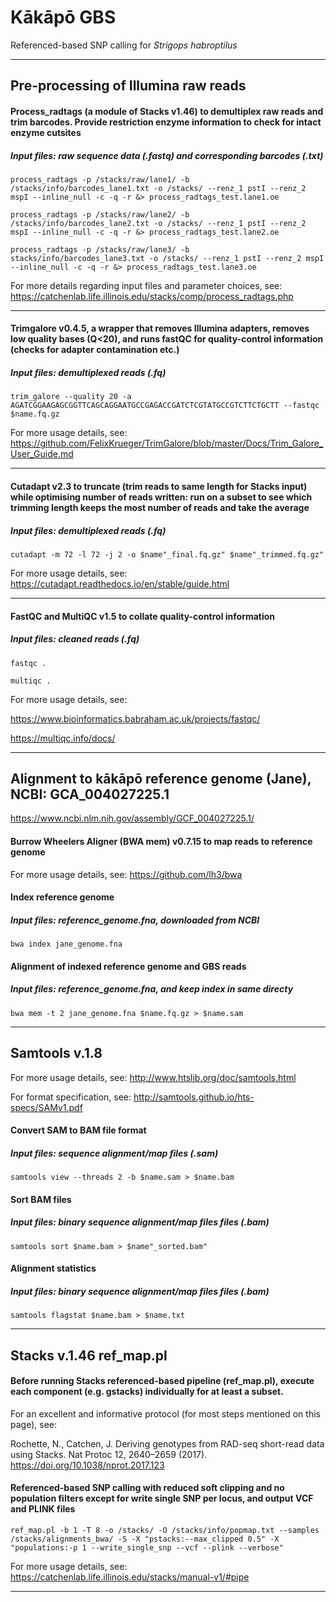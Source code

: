 # Kākāpō GBS
Referenced-based SNP calling for *Strigops habroptilus*

***

## Pre-processing of Illumina raw reads

#### Process_radtags (a module of Stacks v1.46) to demultiplex raw reads and trim barcodes. Provide restriction enzyme information to check for intact enzyme cutsites
##### Input files: raw sequence data (.fastq) and corresponding barcodes (.txt)

```
process_radtags -p /stacks/raw/lane1/ -b /stacks/info/barcodes_lane1.txt -o /stacks/ --renz_1 pstI --renz_2 mspI --inline_null -c -q -r &> process_radtags_test.lane1.oe 

process_radtags -p /stacks/raw/lane2/ -b /stacks/info/barcodes_lane2.txt -o /stacks/ --renz_1 pstI --renz_2 mspI --inline_null -c -q -r &> process_radtags_test.lane2.oe 

process_radtags -p /stacks/raw/lane3/ -b stacks/info/barcodes_lane3.txt -o /stacks/ --renz_1 pstI --renz_2 mspI --inline_null -c -q -r &> process_radtags_test.lane3.oe 
```

For more details regarding input files and parameter choices, see:
https://catchenlab.life.illinois.edu/stacks/comp/process_radtags.php

***

#### Trimgalore v0.4.5, a wrapper that removes Illumina adapters, removes low quality bases (Q<20), and runs fastQC for quality-control information (checks for adapter contamination etc.)
##### Input files: demultiplexed reads (.fq)

`trim_galore --quality 20 -a AGATCGGAAGAGCGGTTCAGCAGGAATGCCGAGACCGATCTCGTATGCCGTCTTCTGCTT --fastqc $name.fq.gz`

For more usage details, see:
https://github.com/FelixKrueger/TrimGalore/blob/master/Docs/Trim_Galore_User_Guide.md

***

#### Cutadapt v2.3 to truncate (trim reads to same length for Stacks input) while optimising number of reads written: run on a subset to see which trimming length keeps the most number of reads and take the average 
##### Input files: demultiplexed reads (.fq)

`cutadapt -m 72 -l 72 -j 2 -o $name"_final.fq.gz" $name"_trimmed.fq.gz"`

For more usage details, see:
https://cutadapt.readthedocs.io/en/stable/guide.html

***

#### FastQC and MultiQC v1.5 to collate quality-control information
##### Input files: cleaned reads (.fq)

`fastqc .`

`multiqc .`

For more usage details, see:

https://www.bioinformatics.babraham.ac.uk/projects/fastqc/

https://multiqc.info/docs/

***

## Alignment to kākāpō reference genome (Jane), NCBI: GCA_004027225.1

https://www.ncbi.nlm.nih.gov/assembly/GCF_004027225.1/

#### Burrow Wheelers Aligner (BWA mem) v0.7.15 to map reads to reference genome

For more usage details, see: https://github.com/lh3/bwa

#### Index reference genome
##### Input files: reference_genome.fna, downloaded from NCBI

`bwa index jane_genome.fna`

#### Alignment of indexed reference genome and GBS reads
##### Input files: reference_genome.fna, and keep index in same directy

`bwa mem -t 2 jane_genome.fna $name.fq.gz > $name.sam`

***

## Samtools v.1.8 

For more usage details, see: http://www.htslib.org/doc/samtools.html

For format specification, see: http://samtools.github.io/hts-specs/SAMv1.pdf

#### Convert SAM to BAM file format
##### Input files: sequence alignment/map files (.sam)

`samtools view --threads 2 -b $name.sam > $name.bam`

#### Sort BAM files
##### Input files: binary sequence alignment/map files files (.bam)

`samtools sort $name.bam > $name"_sorted.bam"`

#### Alignment statistics
##### Input files: binary sequence alignment/map files files (.bam)

`samtools flagstat $name.bam > $name.txt`


***

## Stacks v.1.46 ref_map.pl

#### Before running Stacks referenced-based pipeline (ref_map.pl), execute each component (e.g. gstacks) individually for at least a subset. 

For an excellent and informative protocol (for most steps mentioned on this page), see:

Rochette, N., Catchen, J. Deriving genotypes from RAD-seq short-read data using Stacks. Nat Protoc 12, 2640–2659 (2017). https://doi.org/10.1038/nprot.2017.123

#### Referenced-based SNP calling with reduced soft clipping and no population filters except for write single SNP per locus, and output VCF and PLINK files

`ref_map.pl -b 1 -T 8 -o /stacks/ -O /stacks/info/popmap.txt --samples /stacks/alignments_bwa/ -S -X "pstacks:--max_clipped 0.5" -X "populations:-p 1 --write_single_snp --vcf --plink --verbose"`

For more usage details, see: https://catchenlab.life.illinois.edu/stacks/manual-v1/#pipe

***
